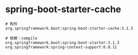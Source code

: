 # spring-boot-starter-cache

```
# 构件
org.springframework.boot:spring-boot-starter-cache:3.1.3

# 依赖：compile
org.springframework.boot:spring-boot-starter:3.1.3
org.springframework:spring-context-support:6.0.11
```
